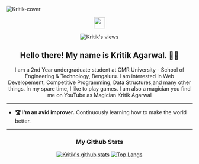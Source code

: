 ![Kritik-cover](https://github.com/Agarwal-Kritik/Agarwal-Kritik/blob/master/Cover.png)

<p align='center'>
<a href="https://www.linkedin.com/in/kritik-agarwal-395620145/"><img height="30" src="https://github.com/stephenajulu/WaylonWalker/blob/main/icon/linkedin.png?raw=true"></a>
</p>
<div align='center'>
 
![Kritik's views](https://komarev.com/ghpvc/?username=Agarwal-Kritik)

</div>

<h2 align="center">Hello there! My name is Kritik Agarwal. 👋🤓</h2>
<p align="center">I am a 2nd Year undergraduate student at CMR University - School of Engineering & Technology, Bengaluru. I am interested in Web Developement, Competitive Programming, Data Structures,and many other things.
In my spare time, I like to play games. I am also a magician you find me on YouTube as Magician Kritik Agarwal</p>

------------------------------------------------------------------------------------------------------------------------------------------------------------------------------
* **🏆 I'm an avid improver.** Continuously learning how to make the world better.
-----------------------------------------------------------------------------------------------------------------------------------------------------------------------------

<div align='center' markdown="1">

### My Github Stats
[![Kritik's github stats](https://github-readme-stats.vercel.app/api?username=Agarwal-Kritik)](https://github.com/Agarwal-Kritik/github-readme-stats)
[![Top Langs](https://github-readme-stats.vercel.app/api/top-langs/?username=Agarwal-Kritik&hide=javascript,shell)](https://github.com/Agarwal-Kritik/github-readme-stats)


<!--![Kritik's github stats](https://github-readme-stats.vercel.app/api?username=Agarwal-Kritik) -->
 

 


    
